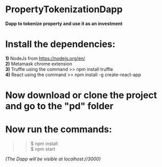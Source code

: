 # PropertyTokenizationDapp
<b>Dapp to tokenize property and use it as an investment</b>

# Install the dependencies:<br>
<b>1)</b> NodeJs from https://nodejs.org/en/ <br>
<b>2)</b> Metamask chrome extension <br>
<b>3)</b> Truffle using the command >>  npm install truffle <br>
<b>4)</b> React using the command >> npm install -g create-react-app <br>

# Now download or clone the project and go to the "pd" folder <br>
# Now run the commands:
>>$ npm install <br>
>>$ npm start

<i>(The Dapp will be visible at localhost://3000)</i>

